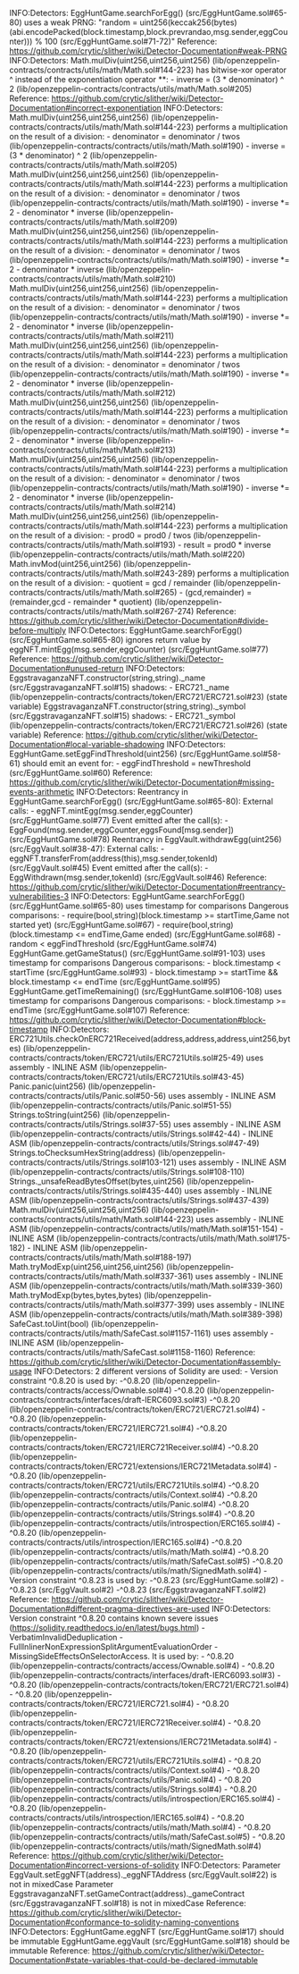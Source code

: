 INFO:Detectors:
EggHuntGame.searchForEgg() (src/EggHuntGame.sol#65-80) uses a weak PRNG: "random = uint256(keccak256(bytes)(abi.encodePacked(block.timestamp,block.prevrandao,msg.sender,eggCounter))) % 100 (src/EggHuntGame.sol#71-72)"
Reference: https://github.com/crytic/slither/wiki/Detector-Documentation#weak-PRNG
INFO:Detectors:
Math.mulDiv(uint256,uint256,uint256) (lib/openzeppelin-contracts/contracts/utils/math/Math.sol#144-223) has bitwise-xor operator ^ instead of the exponentiation operator **:
         - inverse = (3 * denominator) ^ 2 (lib/openzeppelin-contracts/contracts/utils/math/Math.sol#205)
Reference: https://github.com/crytic/slither/wiki/Detector-Documentation#incorrect-exponentiation
INFO:Detectors:
Math.mulDiv(uint256,uint256,uint256) (lib/openzeppelin-contracts/contracts/utils/math/Math.sol#144-223) performs a multiplication on the result of a division:
        - denominator = denominator / twos (lib/openzeppelin-contracts/contracts/utils/math/Math.sol#190)
        - inverse = (3 * denominator) ^ 2 (lib/openzeppelin-contracts/contracts/utils/math/Math.sol#205)
Math.mulDiv(uint256,uint256,uint256) (lib/openzeppelin-contracts/contracts/utils/math/Math.sol#144-223) performs a multiplication on the result of a division:
        - denominator = denominator / twos (lib/openzeppelin-contracts/contracts/utils/math/Math.sol#190)
        - inverse *= 2 - denominator * inverse (lib/openzeppelin-contracts/contracts/utils/math/Math.sol#209)
Math.mulDiv(uint256,uint256,uint256) (lib/openzeppelin-contracts/contracts/utils/math/Math.sol#144-223) performs a multiplication on the result of a division:
        - denominator = denominator / twos (lib/openzeppelin-contracts/contracts/utils/math/Math.sol#190)
        - inverse *= 2 - denominator * inverse (lib/openzeppelin-contracts/contracts/utils/math/Math.sol#210)
Math.mulDiv(uint256,uint256,uint256) (lib/openzeppelin-contracts/contracts/utils/math/Math.sol#144-223) performs a multiplication on the result of a division:
        - denominator = denominator / twos (lib/openzeppelin-contracts/contracts/utils/math/Math.sol#190)
        - inverse *= 2 - denominator * inverse (lib/openzeppelin-contracts/contracts/utils/math/Math.sol#211)
Math.mulDiv(uint256,uint256,uint256) (lib/openzeppelin-contracts/contracts/utils/math/Math.sol#144-223) performs a multiplication on the result of a division:
        - denominator = denominator / twos (lib/openzeppelin-contracts/contracts/utils/math/Math.sol#190)
        - inverse *= 2 - denominator * inverse (lib/openzeppelin-contracts/contracts/utils/math/Math.sol#212)
Math.mulDiv(uint256,uint256,uint256) (lib/openzeppelin-contracts/contracts/utils/math/Math.sol#144-223) performs a multiplication on the result of a division:
        - denominator = denominator / twos (lib/openzeppelin-contracts/contracts/utils/math/Math.sol#190)
        - inverse *= 2 - denominator * inverse (lib/openzeppelin-contracts/contracts/utils/math/Math.sol#213)
Math.mulDiv(uint256,uint256,uint256) (lib/openzeppelin-contracts/contracts/utils/math/Math.sol#144-223) performs a multiplication on the result of a division:
        - denominator = denominator / twos (lib/openzeppelin-contracts/contracts/utils/math/Math.sol#190)
        - inverse *= 2 - denominator * inverse (lib/openzeppelin-contracts/contracts/utils/math/Math.sol#214)
Math.mulDiv(uint256,uint256,uint256) (lib/openzeppelin-contracts/contracts/utils/math/Math.sol#144-223) performs a multiplication on the result of a division:
        - prod0 = prod0 / twos (lib/openzeppelin-contracts/contracts/utils/math/Math.sol#193)
        - result = prod0 * inverse (lib/openzeppelin-contracts/contracts/utils/math/Math.sol#220)
Math.invMod(uint256,uint256) (lib/openzeppelin-contracts/contracts/utils/math/Math.sol#243-289) performs a multiplication on the result of a division:
        - quotient = gcd / remainder (lib/openzeppelin-contracts/contracts/utils/math/Math.sol#265)
        - (gcd,remainder) = (remainder,gcd - remainder * quotient) (lib/openzeppelin-contracts/contracts/utils/math/Math.sol#267-274)
Reference: https://github.com/crytic/slither/wiki/Detector-Documentation#divide-before-multiply
INFO:Detectors:
EggHuntGame.searchForEgg() (src/EggHuntGame.sol#65-80) ignores return value by eggNFT.mintEgg(msg.sender,eggCounter) (src/EggHuntGame.sol#77)
Reference: https://github.com/crytic/slither/wiki/Detector-Documentation#unused-return
INFO:Detectors:
EggstravaganzaNFT.constructor(string,string)._name (src/EggstravaganzaNFT.sol#15) shadows:
        - ERC721._name (lib/openzeppelin-contracts/contracts/token/ERC721/ERC721.sol#23) (state variable)
EggstravaganzaNFT.constructor(string,string)._symbol (src/EggstravaganzaNFT.sol#15) shadows:
        - ERC721._symbol (lib/openzeppelin-contracts/contracts/token/ERC721/ERC721.sol#26) (state variable)
Reference: https://github.com/crytic/slither/wiki/Detector-Documentation#local-variable-shadowing
INFO:Detectors:
EggHuntGame.setEggFindThreshold(uint256) (src/EggHuntGame.sol#58-61) should emit an event for:
        - eggFindThreshold = newThreshold (src/EggHuntGame.sol#60)
Reference: https://github.com/crytic/slither/wiki/Detector-Documentation#missing-events-arithmetic
INFO:Detectors:
Reentrancy in EggHuntGame.searchForEgg() (src/EggHuntGame.sol#65-80):
        External calls:
        - eggNFT.mintEgg(msg.sender,eggCounter) (src/EggHuntGame.sol#77)
        Event emitted after the call(s):
        - EggFound(msg.sender,eggCounter,eggsFound[msg.sender]) (src/EggHuntGame.sol#78)
Reentrancy in EggVault.withdrawEgg(uint256) (src/EggVault.sol#38-47):
        External calls:
        - eggNFT.transferFrom(address(this),msg.sender,tokenId) (src/EggVault.sol#45)
        Event emitted after the call(s):
        - EggWithdrawn(msg.sender,tokenId) (src/EggVault.sol#46)
Reference: https://github.com/crytic/slither/wiki/Detector-Documentation#reentrancy-vulnerabilities-3
INFO:Detectors:
EggHuntGame.searchForEgg() (src/EggHuntGame.sol#65-80) uses timestamp for comparisons
        Dangerous comparisons:
        - require(bool,string)(block.timestamp >= startTime,Game not started yet) (src/EggHuntGame.sol#67)
        - require(bool,string)(block.timestamp <= endTime,Game ended) (src/EggHuntGame.sol#68)
        - random < eggFindThreshold (src/EggHuntGame.sol#74)
EggHuntGame.getGameStatus() (src/EggHuntGame.sol#91-103) uses timestamp for comparisons
        Dangerous comparisons:
        - block.timestamp < startTime (src/EggHuntGame.sol#93)
        - block.timestamp >= startTime && block.timestamp <= endTime (src/EggHuntGame.sol#95)
EggHuntGame.getTimeRemaining() (src/EggHuntGame.sol#106-108) uses timestamp for comparisons
        Dangerous comparisons:
        - block.timestamp >= endTime (src/EggHuntGame.sol#107)
Reference: https://github.com/crytic/slither/wiki/Detector-Documentation#block-timestamp
INFO:Detectors:
ERC721Utils.checkOnERC721Received(address,address,address,uint256,bytes) (lib/openzeppelin-contracts/contracts/token/ERC721/utils/ERC721Utils.sol#25-49) uses assembly
        - INLINE ASM (lib/openzeppelin-contracts/contracts/token/ERC721/utils/ERC721Utils.sol#43-45)
Panic.panic(uint256) (lib/openzeppelin-contracts/contracts/utils/Panic.sol#50-56) uses assembly
        - INLINE ASM (lib/openzeppelin-contracts/contracts/utils/Panic.sol#51-55)
Strings.toString(uint256) (lib/openzeppelin-contracts/contracts/utils/Strings.sol#37-55) uses assembly
        - INLINE ASM (lib/openzeppelin-contracts/contracts/utils/Strings.sol#42-44)
        - INLINE ASM (lib/openzeppelin-contracts/contracts/utils/Strings.sol#47-49)
Strings.toChecksumHexString(address) (lib/openzeppelin-contracts/contracts/utils/Strings.sol#103-121) uses assembly
        - INLINE ASM (lib/openzeppelin-contracts/contracts/utils/Strings.sol#108-110)
Strings._unsafeReadBytesOffset(bytes,uint256) (lib/openzeppelin-contracts/contracts/utils/Strings.sol#435-440) uses assembly
        - INLINE ASM (lib/openzeppelin-contracts/contracts/utils/Strings.sol#437-439)
Math.mulDiv(uint256,uint256,uint256) (lib/openzeppelin-contracts/contracts/utils/math/Math.sol#144-223) uses assembly
        - INLINE ASM (lib/openzeppelin-contracts/contracts/utils/math/Math.sol#151-154)
        - INLINE ASM (lib/openzeppelin-contracts/contracts/utils/math/Math.sol#175-182)
        - INLINE ASM (lib/openzeppelin-contracts/contracts/utils/math/Math.sol#188-197)
Math.tryModExp(uint256,uint256,uint256) (lib/openzeppelin-contracts/contracts/utils/math/Math.sol#337-361) uses assembly
        - INLINE ASM (lib/openzeppelin-contracts/contracts/utils/math/Math.sol#339-360)
Math.tryModExp(bytes,bytes,bytes) (lib/openzeppelin-contracts/contracts/utils/math/Math.sol#377-399) uses assembly
        - INLINE ASM (lib/openzeppelin-contracts/contracts/utils/math/Math.sol#389-398)
SafeCast.toUint(bool) (lib/openzeppelin-contracts/contracts/utils/math/SafeCast.sol#1157-1161) uses assembly
        - INLINE ASM (lib/openzeppelin-contracts/contracts/utils/math/SafeCast.sol#1158-1160)
Reference: https://github.com/crytic/slither/wiki/Detector-Documentation#assembly-usage
INFO:Detectors:
2 different versions of Solidity are used:
        - Version constraint ^0.8.20 is used by:
                -^0.8.20 (lib/openzeppelin-contracts/contracts/access/Ownable.sol#4)
                -^0.8.20 (lib/openzeppelin-contracts/contracts/interfaces/draft-IERC6093.sol#3)
                -^0.8.20 (lib/openzeppelin-contracts/contracts/token/ERC721/ERC721.sol#4)
                -^0.8.20 (lib/openzeppelin-contracts/contracts/token/ERC721/IERC721.sol#4)
                -^0.8.20 (lib/openzeppelin-contracts/contracts/token/ERC721/IERC721Receiver.sol#4)
                -^0.8.20 (lib/openzeppelin-contracts/contracts/token/ERC721/extensions/IERC721Metadata.sol#4)
                -^0.8.20 (lib/openzeppelin-contracts/contracts/token/ERC721/utils/ERC721Utils.sol#4)
                -^0.8.20 (lib/openzeppelin-contracts/contracts/utils/Context.sol#4)
                -^0.8.20 (lib/openzeppelin-contracts/contracts/utils/Panic.sol#4)
                -^0.8.20 (lib/openzeppelin-contracts/contracts/utils/Strings.sol#4)
                -^0.8.20 (lib/openzeppelin-contracts/contracts/utils/introspection/ERC165.sol#4)
                -^0.8.20 (lib/openzeppelin-contracts/contracts/utils/introspection/IERC165.sol#4)
                -^0.8.20 (lib/openzeppelin-contracts/contracts/utils/math/Math.sol#4)
                -^0.8.20 (lib/openzeppelin-contracts/contracts/utils/math/SafeCast.sol#5)
                -^0.8.20 (lib/openzeppelin-contracts/contracts/utils/math/SignedMath.sol#4)
        - Version constraint ^0.8.23 is used by:
                -^0.8.23 (src/EggHuntGame.sol#2)
                -^0.8.23 (src/EggVault.sol#2)
                -^0.8.23 (src/EggstravaganzaNFT.sol#2)
Reference: https://github.com/crytic/slither/wiki/Detector-Documentation#different-pragma-directives-are-used
INFO:Detectors:
Version constraint ^0.8.20 contains known severe issues (https://solidity.readthedocs.io/en/latest/bugs.html)
        - VerbatimInvalidDeduplication
        - FullInlinerNonExpressionSplitArgumentEvaluationOrder
        - MissingSideEffectsOnSelectorAccess.
It is used by:
        - ^0.8.20 (lib/openzeppelin-contracts/contracts/access/Ownable.sol#4)
        - ^0.8.20 (lib/openzeppelin-contracts/contracts/interfaces/draft-IERC6093.sol#3)
        - ^0.8.20 (lib/openzeppelin-contracts/contracts/token/ERC721/ERC721.sol#4)
        - ^0.8.20 (lib/openzeppelin-contracts/contracts/token/ERC721/IERC721.sol#4)
        - ^0.8.20 (lib/openzeppelin-contracts/contracts/token/ERC721/IERC721Receiver.sol#4)
        - ^0.8.20 (lib/openzeppelin-contracts/contracts/token/ERC721/extensions/IERC721Metadata.sol#4)
        - ^0.8.20 (lib/openzeppelin-contracts/contracts/token/ERC721/utils/ERC721Utils.sol#4)
        - ^0.8.20 (lib/openzeppelin-contracts/contracts/utils/Context.sol#4)
        - ^0.8.20 (lib/openzeppelin-contracts/contracts/utils/Panic.sol#4)
        - ^0.8.20 (lib/openzeppelin-contracts/contracts/utils/Strings.sol#4)
        - ^0.8.20 (lib/openzeppelin-contracts/contracts/utils/introspection/ERC165.sol#4)
        - ^0.8.20 (lib/openzeppelin-contracts/contracts/utils/introspection/IERC165.sol#4)
        - ^0.8.20 (lib/openzeppelin-contracts/contracts/utils/math/Math.sol#4)
        - ^0.8.20 (lib/openzeppelin-contracts/contracts/utils/math/SafeCast.sol#5)
        - ^0.8.20 (lib/openzeppelin-contracts/contracts/utils/math/SignedMath.sol#4)
Reference: https://github.com/crytic/slither/wiki/Detector-Documentation#incorrect-versions-of-solidity
INFO:Detectors:
Parameter EggVault.setEggNFT(address)._eggNFTAddress (src/EggVault.sol#22) is not in mixedCase
Parameter EggstravaganzaNFT.setGameContract(address)._gameContract (src/EggstravaganzaNFT.sol#18) is not in mixedCase
Reference: https://github.com/crytic/slither/wiki/Detector-Documentation#conformance-to-solidity-naming-conventions
INFO:Detectors:
EggHuntGame.eggNFT (src/EggHuntGame.sol#17) should be immutable
EggHuntGame.eggVault (src/EggHuntGame.sol#18) should be immutable
Reference: https://github.com/crytic/slither/wiki/Detector-Documentation#state-variables-that-could-be-declared-immutable